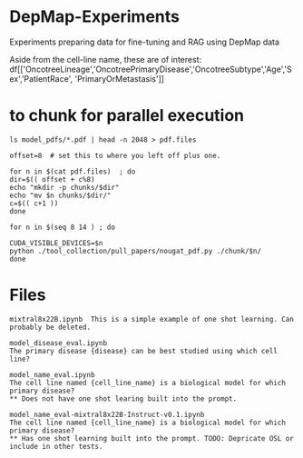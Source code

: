 # DepMap-Experiments
Experiments preparing data for fine-tuning and RAG using DepMap data

Aside from the cell-line name, these are of interest:
df[['OncotreeLineage','OncotreePrimaryDisease','OncotreeSubtype','Age','Sex','PatientRace', 'PrimaryOrMetastasis']]


# to chunk for parallel execution

    ls model_pdfs/*.pdf | head -n 2048 > pdf.files

    offset=8  # set this to where you left off plus one.
 
    for n in $(cat pdf.files)  ; do
	dir=$(( offset + c%8)
	echo "mkdir -p chunks/$dir"
	echo "mv $n chunks/$dir/"
	c=$(( c+1 ))
    done

    for n in $(seq 8 14 ) ; do
	 
	CUDA_VISIBLE_DEVICES=$n 
	python ./tool_collection/pull_papers/nougat_pdf.py ./chunk/$n/
    done

# Files
```
mixtral8x22B.ipynb	This is a simple example of one shot learning. Can				probably be deleted.

model_disease_eval.ipynb
The primary disease {disease} can be best studied using which cell line?

model_name_eval.ipynb
The cell line named {cell_line_name} is a biological model for which primary disease?
** Does not have one shot learing built into the prompt.

model_name_eval-mixtral8x22B-Instruct-v0.1.ipynb
The cell line named {cell_line_name} is a biological model for which primary disease?
** Has one shot learning built into the prompt. TODO: Depricate OSL or include in other tests.


```

